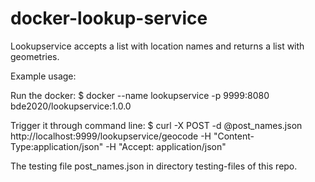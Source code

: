 # docker-lookup-service

Lookupservice accepts a list with location names and returns a list with geometries.


Example usage:

Run the docker: $ docker --name lookupservice -p 9999:8080 bde2020/lookupservice:1.0.0

Trigger it through command line: $ curl -X POST -d @post_names.json  http://localhost:9999/lookupservice/geocode -H "Content-Type:application/json" -H "Accept: application/json"

The testing file post_names.json in directory testing-files of this repo.
